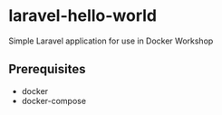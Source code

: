 # laravel-hello-world
Simple Laravel application for use in Docker Workshop

## Prerequisites
- docker
- docker-compose